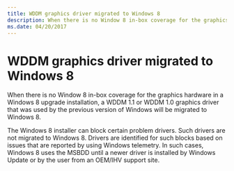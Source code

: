 ```yaml
---
title: WDDM graphics driver migrated to Windows 8
description: When there is no Window 8 in-box coverage for the graphics hardware in a Windows 8 upgrade installation, a WDDM 1.1 or WDDM 1.0 graphics driver that was used by the previous version of Windows will be migrated to Windows 8.
ms.date: 04/20/2017
---
```


# WDDM graphics driver migrated to Windows 8


When there is no Window 8 in-box coverage for the graphics hardware in a Windows 8 upgrade installation, a WDDM 1.1 or WDDM 1.0 graphics driver that was used by the previous version of Windows will be migrated to Windows 8.

The Windows 8 installer can block certain problem drivers. Such drivers are not migrated to Windows 8. Drivers are identified for such blocks based on issues that are reported by using Windows telemetry. In such cases, Windows 8 uses the MSBDD until a newer driver is installed by Windows Update or by the user from an OEM/IHV support site.

 

 





